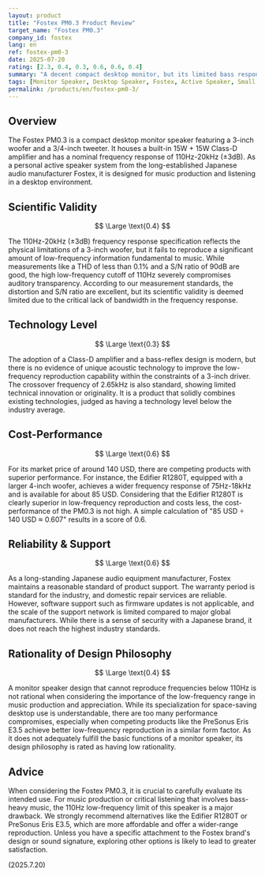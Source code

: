 ```yaml
---
layout: product
title: "Fostex PM0.3 Product Review"
target_name: "Fostex PM0.3"
company_id: fostex
lang: en
ref: fostex-pm0-3
date: 2025-07-20
rating: [2.3, 0.4, 0.3, 0.6, 0.6, 0.4]
summary: "A decent compact desktop monitor, but its limited bass response and the existence of superior, more affordable competitors are significant drawbacks."
tags: [Monitor Speaker, Desktop Speaker, Fostex, Active Speaker, Small Monitor]
permalink: /products/en/fostex-pm0-3/
---
```


## Overview

The Fostex PM0.3 is a compact desktop monitor speaker featuring a 3-inch woofer and a 3/4-inch tweeter. It houses a built-in 15W + 15W Class-D amplifier and has a nominal frequency response of 110Hz-20kHz (±3dB). As a personal active speaker system from the long-established Japanese audio manufacturer Fostex, it is designed for music production and listening in a desktop environment.

## Scientific Validity

$$ \Large \text{0.4} $$

The 110Hz-20kHz (±3dB) frequency response specification reflects the physical limitations of a 3-inch woofer, but it fails to reproduce a significant amount of low-frequency information fundamental to music. While measurements like a THD of less than 0.1% and a S/N ratio of 90dB are good, the high low-frequency cutoff of 110Hz severely compromises auditory transparency. According to our measurement standards, the distortion and S/N ratio are excellent, but its scientific validity is deemed limited due to the critical lack of bandwidth in the frequency response.

## Technology Level

$$ \Large \text{0.3} $$

The adoption of a Class-D amplifier and a bass-reflex design is modern, but there is no evidence of unique acoustic technology to improve the low-frequency reproduction capability within the constraints of a 3-inch driver. The crossover frequency of 2.65kHz is also standard, showing limited technical innovation or originality. It is a product that solidly combines existing technologies, judged as having a technology level below the industry average.

## Cost-Performance

$$ \Large \text{0.6} $$

For its market price of around 140 USD, there are competing products with superior performance. For instance, the Edifier R1280T, equipped with a larger 4-inch woofer, achieves a wider frequency response of 75Hz-18kHz and is available for about 85 USD. Considering that the Edifier R1280T is clearly superior in low-frequency reproduction and costs less, the cost-performance of the PM0.3 is not high. A simple calculation of "85 USD ÷ 140 USD ≈ 0.607" results in a score of 0.6.

## Reliability & Support

$$ \Large \text{0.6} $$

As a long-standing Japanese audio equipment manufacturer, Fostex maintains a reasonable standard of product support. The warranty period is standard for the industry, and domestic repair services are reliable. However, software support such as firmware updates is not applicable, and the scale of the support network is limited compared to major global manufacturers. While there is a sense of security with a Japanese brand, it does not reach the highest industry standards.

## Rationality of Design Philosophy

$$ \Large \text{0.4} $$

A monitor speaker design that cannot reproduce frequencies below 110Hz is not rational when considering the importance of the low-frequency range in music production and appreciation. While its specialization for space-saving desktop use is understandable, there are too many performance compromises, especially when competing products like the PreSonus Eris E3.5 achieve better low-frequency reproduction in a similar form factor. As it does not adequately fulfill the basic functions of a monitor speaker, its design philosophy is rated as having low rationality.

## Advice

When considering the Fostex PM0.3, it is crucial to carefully evaluate its intended use. For music production or critical listening that involves bass-heavy music, the 110Hz low-frequency limit of this speaker is a major drawback. We strongly recommend alternatives like the Edifier R1280T or PreSonus Eris E3.5, which are more affordable and offer a wider-range reproduction. Unless you have a specific attachment to the Fostex brand's design or sound signature, exploring other options is likely to lead to greater satisfaction.

(2025.7.20)